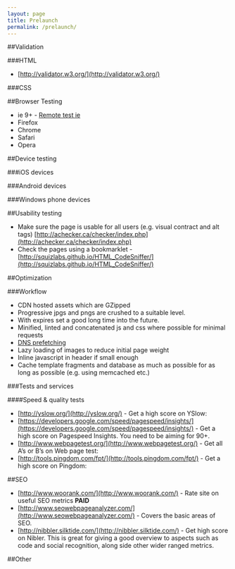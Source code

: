 ```yaml
---
layout: page
title: Prelaunch
permalink: /prelaunch/
---
```



##Validation

###HTML

- [http://validator.w3.org/](http://validator.w3.org/)

###CSS


##Browser Testing

- ie 9+ - [Remote test ie](http://blogs.msdn.com/b/ie/archive/2014/11/02/announcing-remoteie-test-the-latest-ie-on-windows-mac-os-x-ios-and-android.aspx)
- Firefox
- Chrome
- Safari
- Opera

##Device testing

###iOS devices

###Android devices

###Windows phone devices


##Usability testing

- Make sure the page is usable for all users (e.g. visual contract and alt tags) [http://achecker.ca/checker/index.php](http://achecker.ca/checker/index.php)
- Check the pages using a bookmarklet - [http://squizlabs.github.io/HTML_CodeSniffer/](http://squizlabs.github.io/HTML_CodeSniffer/)

##Optimization

###Workflow

- CDN hosted assets which are GZipped
- Progressive jpgs and pngs are crushed to a suitable level.
- With expires set a good long time into the future.
- Minified, linted and concatenated js and css where possible for minimal requests
- [DNS prefetching](http://www.htmlgoodies.com/beyond/webmaster/how-your-browser-speeds-up-cross-domain-loading-using-dns-prefetching.html)
- Lazy loading of images to reduce initial page weight
- Inline javascript in header if small enough
- Cache template fragments and database as much as possible for as long as possible (e.g. using memcached etc.)


###Tests and services

####Speed & quality tests

- [http://yslow.org/](http://yslow.org/) - Get a high score on YSlow: 
- [https://developers.google.com/speed/pagespeed/insights/](https://developers.google.com/speed/pagespeed/insights/) - Get a high score on Pagespeed Insights. You need to be aiming for 90+.
- [http://www.webpagetest.org/](http://www.webpagetest.org/) - Get all A’s or B’s on Web page test:
- [http://tools.pingdom.com/fpt/](http://tools.pingdom.com/fpt/) - Get a high score on Pingdom:

##SEO

- [http://www.woorank.com/](http://www.woorank.com/) - Rate site on useful SEO metrics **PAID**
- [http://www.seowebpageanalyzer.com/](http://www.seowebpageanalyzer.com/) - Covers the basic areas of SEO.
- [http://nibbler.silktide.com/](http://nibbler.silktide.com/) - Get high score on Nibler. This is great for giving a good overview to aspects such as code and social recognition, along side other wider ranged metrics.

##Other
